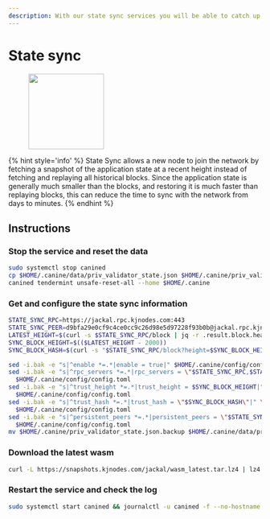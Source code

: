 ```yaml
---
description: With our state sync services you will be able to catch up latest chain block in matter of minutes
---
```


# State sync

<figure><img src="https://raw.githubusercontent.com/kj89/testnet_manuals/main/pingpub/logos/jackal.png" width="150" alt=""><figcaption></figcaption></figure>

{% hint style='info' %}
State Sync allows a new node to join the network by fetching a snapshot of the application state 
at a recent height instead of fetching and replaying all historical blocks. Since the 
application state is generally much smaller than the blocks, and restoring it is much 
faster than replaying blocks, this can reduce the time to sync with the network from days to minutes.
{% endhint %}

## Instructions

### Stop the service and reset the data

```bash
sudo systemctl stop canined
cp $HOME/.canine/data/priv_validator_state.json $HOME/.canine/priv_validator_state.json.backup
canined tendermint unsafe-reset-all --home $HOME/.canine
```

### Get and configure the state sync information

```bash
STATE_SYNC_RPC=https://jackal.rpc.kjnodes.com:443
STATE_SYNC_PEER=d9bfa29e0cf9c4ce0cc9c26d98e5d97228f93b0b@jackal.rpc.kjnodes.com:37656
LATEST_HEIGHT=$(curl -s $STATE_SYNC_RPC/block | jq -r .result.block.header.height)
SYNC_BLOCK_HEIGHT=$(($LATEST_HEIGHT - 2000))
SYNC_BLOCK_HASH=$(curl -s "$STATE_SYNC_RPC/block?height=$SYNC_BLOCK_HEIGHT" | jq -r .result.block_id.hash)

sed -i.bak -e "s|^enable *=.*|enable = true|" $HOME/.canine/config/config.toml
sed -i.bak -e "s|^rpc_servers *=.*|rpc_servers = \"$STATE_SYNC_RPC,$STATE_SYNC_RPC\"|" \
  $HOME/.canine/config/config.toml
sed -i.bak -e "s|^trust_height *=.*|trust_height = $SYNC_BLOCK_HEIGHT|" \
  $HOME/.canine/config/config.toml
sed -i.bak -e "s|^trust_hash *=.*|trust_hash = \"$SYNC_BLOCK_HASH\"|" \
  $HOME/.canine/config/config.toml
sed -i.bak -e "s|^persistent_peers *=.*|persistent_peers = \"$STATE_SYNC_PEER\"|" \
  $HOME/.canine/config/config.toml
mv $HOME/.canine/priv_validator_state.json.backup $HOME/.canine/data/priv_validator_state.json
```

### Download the latest wasm

```bash
curl -L https://snapshots.kjnodes.com/jackal/wasm_latest.tar.lz4 | lz4 -dc - | tar -xf - -C $HOME/.canine
```

### Restart the service and check the log

```bash
sudo systemctl start canined && journalctl -u canined -f --no-hostname -o cat
```
